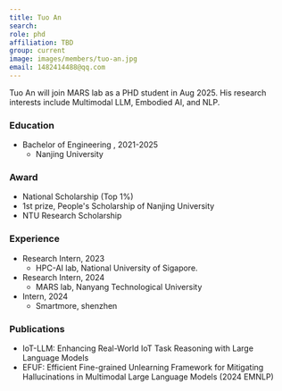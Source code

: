 ```yaml
---
title: Tuo An 
search:
role: phd
affiliation: TBD
group: current
image: images/members/tuo-an.jpg
email: 1482414488@qq.com
---
```


Tuo An will join MARS lab as a PHD student in Aug 2025. His research interests include Multimodal LLM, Embodied AI, and NLP.

### Education
- Bachelor of Engineering , 2021-2025
  - Nanjing University

### Award

- National Scholarship (Top 1%)
- 1st prize, People's Scholarship of Nanjing University
- NTU Research Scholarship

### Experience
- Research Intern, 2023
  - HPC-AI lab, National University of Sigapore.
- Research Intern, 2024
  - MARS lab, Nanyang Technological University
- Intern, 2024
  - Smartmore, shenzhen

### Publications

- IoT-LLM: Enhancing Real-World IoT Task Reasoning with Large Language Models
- EFUF: Efficient Fine-grained Unlearning Framework for Mitigating Hallucinations in Multimodal Large Language Models (2024 EMNLP)

